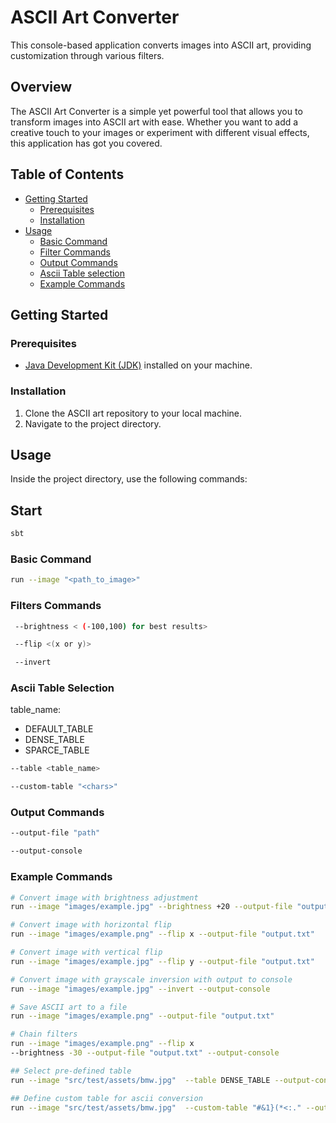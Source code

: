 # ASCII Art Converter

This console-based application converts images into ASCII art, providing customization through various filters.

## Overview

The ASCII Art Converter is a simple yet powerful tool that allows you to transform images into ASCII art with ease. Whether you want to add a creative touch to your images or experiment with different visual effects, this application has got you covered.

## Table of Contents

- [Getting Started](#getting-started)
  - [Prerequisites](#prerequisites)
  - [Installation](#installation)
- [Usage](#usage)
  - [Basic Command](#basic-command)
  - [Filter Commands](#filter-commands)
  - [Output Commands](#output-commands)
  - [Ascii Table selection](#ascii-table-selection)
  - [Example Commands](#example-commands)

## Getting Started

### Prerequisites

- [Java Development Kit (JDK)](https://www.oracle.com/java/technologies/javase-downloads.html) installed on your machine.

### Installation

1. Clone the ASCII art repository to your local machine.
2. Navigate to the project directory.

## Usage

Inside the project directory, use the following commands:

## Start
```bash
sbt
```

### Basic Command

```bash
run --image "<path_to_image>"
```

### Filters Commands
```bash
 --brightness < (-100,100) for best results>

 --flip <(x or y)>

 --invert 
```
### Ascii Table Selection
table_name:
- DEFAULT_TABLE
- DENSE_TABLE
- SPARCE_TABLE
```bash
--table <table_name>

--custom-table "<chars>"
```


### Output Commands
```bash
--output-file "path"

--output-console
```

### Example Commands
```bash
# Convert image with brightness adjustment
run --image "images/example.jpg" --brightness +20 --output-file "output.txt"

# Convert image with horizontal flip
run --image "images/example.png" --flip x --output-file "output.txt"

# Convert image with vertical flip
run --image "images/example.jpg" --flip y --output-file "output.txt"

# Convert image with grayscale inversion with output to console
run --image "images/example.jpg" --invert --output-console

# Save ASCII art to a file
run --image "images/example.png" --output-file "output.txt"

# Chain filters
run --image "images/example.png" --flip x  
--brightness -30 --output-file "output.txt" --output-console

## Select pre-defined table
run --image "src/test/assets/bmw.jpg"  --table DENSE_TABLE --output-console

## Define custom table for ascii conversion
run --image "src/test/assets/bmw.jpg"  --custom-table "#&1}(*<:." --output-console
```



